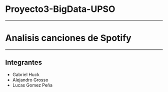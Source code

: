 # Proyecto3-BigData-UPSO
---
# **Analisis canciones de Spotify**
---
## Integrantes
* Gabriel Huck
* Alejandro Grosso
* Lucas Gomez Peña
